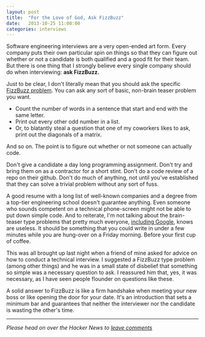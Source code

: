 ```yaml
---
layout: post
title:  "For the Love of God, Ask FizzBuzz"
date:   2013-10-25 11:00:00
categories: interviews
---
```


Software engineering interviews are a very open-ended art form. Every company
puts their own particular spin on things so that they can figure out whether
or not a candidate is both qualified and a good fit for their team. But there 
is one thing that I strongly believe every single company should do when
interviewing: **ask FizzBuzz.**

Just to be clear, I don't literally mean that you should ask the specific [FizzBuzz
problem](http://en.wikipedia.org/wiki/Fizz_buzz). You can ask any sort of basic, 
non-brain teaser problem you want. 

* Count the number of words in a sentence that start and end with the same letter.
* Print out every other odd number in a list. 
* Or, to blatantly steal a question that one of my coworkers likes to ask, 
  print out the diagonals of a matrix. 

And so on. The point is to figure out whether or not someone can actually code.

Don't give a candidate a day long programming assignment. Don't try and bring
them on as a contractor for a short stint. Don't do a code review of a repo on 
their github. Don't do much of anything, not until you've established that they 
can solve a trivial problem without any sort of fuss.

A good resume with a long list of well-known companies and a degree from a 
top-tier engineering school doesn't guarantee anything. Even someone who sounds
competent on a technical phone-screen might not be able to put down simple code.
And to reiterate, I'm not talking about the brain-teaser type problems that
pretty much everyone, [including Google](http://www.theatlantic.com/business/archive/2013/06/google-finally-admits-that-its-infamous-brainteasers-were-completely-useless-for-hiring/277053/),
knows are useless. It should be something that you could write in under a few  
minutes while you are hung-over on a Friday morning. Before your first cup of coffee.

This was all brought up last night when a friend of mine asked for advice on how
to conduct a technical interview. I suggested a FizzBuzz type problem (among other
things) and he was in a small state of disbelief that something so simple was a
necessary question to ask. I reassured him that, yes, it was necessary, as I have
seen people flounder on questions like these.

A solid answer to FizzBuzz is like a firm handshake when meeting your new boss
or like opening the door for your date. It's an introduction that sets a 
minimum bar and guarantees that neither the interviewer nor the candidate is 
wasting the other's time.

---

_Please head on over the Hacker News to [leave comments]()_
